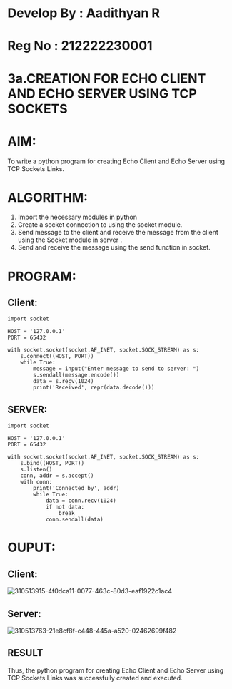 # Develop By : Aadithyan R
# Reg No : 212222230001
# 3a.CREATION FOR ECHO CLIENT AND ECHO SERVER USING TCP SOCKETS
# AIM:
To write a python program for creating Echo Client and Echo Server using TCP
Sockets Links.
# ALGORITHM:
1. Import the necessary modules in python
2. Create a socket connection to using the socket module.
3. Send message to the client and receive the message from the client using the Socket module in
 server .
4. Send and receive the message using the send function in socket.
# PROGRAM:
## Client:
```
import socket

HOST = '127.0.0.1'  
PORT = 65432        

with socket.socket(socket.AF_INET, socket.SOCK_STREAM) as s:
    s.connect((HOST, PORT))
    while True:
        message = input("Enter message to send to server: ")
        s.sendall(message.encode())
        data = s.recv(1024)
        print('Received', repr(data.decode()))
```
## SERVER:
```
import socket

HOST = '127.0.0.1'  
PORT = 65432       

with socket.socket(socket.AF_INET, socket.SOCK_STREAM) as s:
    s.bind((HOST, PORT))
    s.listen()
    conn, addr = s.accept()
    with conn:
        print('Connected by', addr)
        while True:
            data = conn.recv(1024)
            if not data:
                break
            conn.sendall(data)
```
# OUPUT:
## Client:
![310513915-4f0dca11-0077-463c-80d3-eaf1922c1ac4](https://github.com/820NaveenKumar208/3a.Sockets_Creation_for_Echo_Client_and_Echo_Server/assets/154746066/2fb0e697-3b42-4fae-ad85-101b9cffe46f)

## Server:
![310513763-21e8cf8f-c448-445a-a520-02462699f482](https://github.com/820NaveenKumar208/3a.Sockets_Creation_for_Echo_Client_and_Echo_Server/assets/154746066/a2797d47-5450-40a4-898a-6cd920ced38e)

## RESULT
Thus, the python program for creating Echo Client and Echo Server using TCP Sockets Links 
was successfully created and executed.
